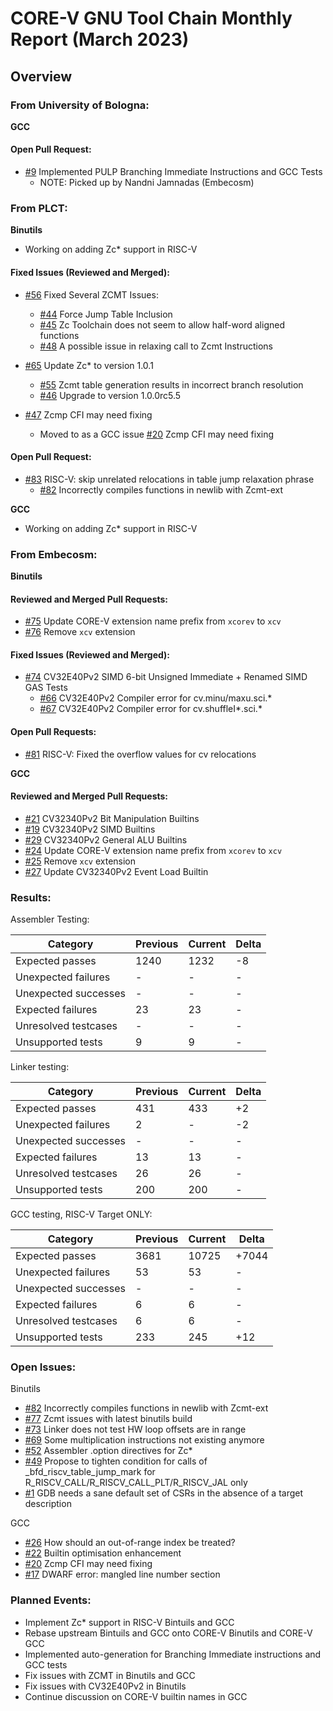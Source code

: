 # CORE-V GNU Tool Chain Monthly Report (March 2023)

## Overview

### From University of Bologna:

**GCC**
#### Open Pull Request:
  * [#9](https://github.com/openhwgroup/corev-gcc/pull/9) Implemented PULP Branching Immediate Instructions and GCC Tests
    * NOTE: Picked up by Nandni Jamnadas (Embecosm)


### From PLCT:

**Binutils**
  * Working on adding Zc* support in RISC-V

#### Fixed Issues (Reviewed and Merged):
  * [#56](https://github.com/openhwgroup/corev-binutils-gdb/pull/56) Fixed Several ZCMT Issues:
      * [#44](https://github.com/openhwgroup/corev-binutils-gdb/issues/44) Force Jump Table Inclusion
      * [#45](https://github.com/openhwgroup/corev-binutils-gdb/issues/45) Zc Toolchain does not seem to allow half-word aligned functions
      * [#48](https://github.com/openhwgroup/corev-binutils-gdb/issues/48) A possible issue in relaxing call to Zcmt Instructions
    
  * [#65](https://github.com/openhwgroup/corev-binutils-gdb/pull/65) Update Zc* to version 1.0.1
      * [#55](https://github.com/openhwgroup/corev-binutils-gdb/issues/55) Zcmt table generation results in incorrect branch resolution
      * [#46](https://github.com/openhwgroup/corev-binutils-gdb/issues/46) Upgrade to version 1.0.0rc5.5

  * [#47](https://github.com/openhwgroup/corev-binutils-gdb/issues/47) Zcmp CFI may need fixing
      * Moved to as a GCC issue [#20](https://github.com/openhwgroup/corev-gcc/issues/20) Zcmp CFI may need fixing

#### Open Pull Request:
  * [#83](https://github.com/openhwgroup/corev-binutils-gdb/pull/83) RISC-V: skip unrelated relocations in table jump relaxation phrase
      * [#82](https://github.com/openhwgroup/corev-binutils-gdb/issues/82) Incorrectly compiles functions in newlib with Zcmt-ext

**GCC**
  * Working on adding Zc* support in RISC-V


### From Embecosm:

**Binutils**
#### Reviewed and Merged Pull Requests:
  * [#75](https://github.com/openhwgroup/corev-binutils-gdb/pull/75) Update CORE-V extension name prefix from `xcorev` to `xcv`
  * [#76](https://github.com/openhwgroup/corev-binutils-gdb/pull/76) Remove `xcv` extension

#### Fixed Issues (Reviewed and Merged):
  * [#74](https://github.com/openhwgroup/corev-binutils-gdb/pull/74) CV32E40Pv2 SIMD 6-bit Unsigned Immediate + Renamed SIMD GAS Tests
      * [#66](https://github.com/openhwgroup/corev-binutils-gdb/issues/66) CV32E40Pv2 Compiler error for cv.minu/maxu.sci.*
      * [#67](https://github.com/openhwgroup/corev-binutils-gdb/issues/67) CV32E40Pv2 Compiler error for cv.shuffleI*.sci.*

#### Open Pull Requests:
  * [#81](https://github.com/openhwgroup/corev-binutils-gdb/pull/81) RISC-V: Fixed the overflow values for cv relocations

**GCC**
#### Reviewed and Merged Pull Requests:
  * [#21](https://github.com/openhwgroup/corev-gcc/pull/21) CV32340Pv2 Bit Manipulation Builtins
  * [#19](https://github.com/openhwgroup/corev-gcc/pull/19) CV32340Pv2 SIMD Builtins
  * [#29](https://github.com/openhwgroup/corev-gcc/pull/29) CV32340Pv2 General ALU Builtins
  * [#24](https://github.com/openhwgroup/corev-gcc/pull/24) Update CORE-V extension name prefix from `xcorev` to `xcv`
  * [#25](https://github.com/openhwgroup/corev-gcc/pull/25) Remove `xcv` extension
  * [#27](https://github.com/openhwgroup/corev-gcc/pull/27) Update CV32340Pv2 Event Load Builtin


### Results:

Assembler Testing:

Category | Previous | Current | Delta
-- | -- | -- | --
Expected passes | 1240 | 1232 | -8
Unexpected failures | - | - | -
Unexpected successes | - | - | -
Expected failures | 23 | 23 | -
Unresolved testcases | - | - | -
Unsupported tests | 9 | 9 | -

Linker testing:

Category | Previous | Current | Delta
-- | -- | -- | --
Expected passes | 431 | 433 | +2
Unexpected failures | 2 | - | -2
Unexpected successes | - | - | -
Expected failures | 13 | 13 | -
Unresolved testcases | 26 | 26 | -
Unsupported tests | 200 | 200 | -

GCC testing, RISC-V Target ONLY:

Category | Previous | Current | Delta
-- | -- | -- | --
Expected passes | 3681 | 10725 | +7044
Unexpected failures | 53 | 53 | -
Unexpected successes | - | - | -
Expected failures | 6 | 6 | -
Unresolved testcases | 6 | 6 | -
Unsupported tests | 233 | 245 | +12

### Open Issues:

Binutils
  * [#82](https://github.com/openhwgroup/corev-binutils-gdb/issues/82) Incorrectly compiles functions in newlib with Zcmt-ext
  * [#77](https://github.com/openhwgroup/corev-binutils-gdb/issues/77) Zcmt issues with latest binutils build
  * [#73](https://github.com/openhwgroup/corev-binutils-gdb/issues/73) Linker does not test HW loop offsets are in range
  * [#69](https://github.com/openhwgroup/corev-binutils-gdb/issues/69) Some multiplication instructions not existing anymore
  * [#52](https://github.com/openhwgroup/corev-binutils-gdb/issues/52) Assembler .option directives for Zc*
  * [#49](https://github.com/openhwgroup/corev-binutils-gdb/issues/49) Propose to tighten condition for calls of _bfd_riscv_table_jump_mark for R_RISCV_CALL/R_RISCV_CALL_PLT/R_RISCV_JAL only
  * [#1](https://github.com/openhwgroup/corev-binutils-gdb/issues/1) GDB needs a sane default set of CSRs in the absence of a target description

GCC
  * [#26](https://github.com/openhwgroup/corev-gcc/issues/26) How should an out-of-range index be treated?
  * [#22](https://github.com/openhwgroup/corev-gcc/issues/22) Builtin optimisation enhancement
  * [#20](https://github.com/openhwgroup/corev-gcc/issues/20) Zcmp CFI may need fixing
  * [#17](https://github.com/openhwgroup/corev-gcc/issues/17) DWARF error: mangled line number section


### Planned Events:
* Implement Zc* support in RISC-V Bintuils and GCC
* Rebase upstream Bintuils and GCC onto CORE-V Binutils and CORE-V GCC
* Implemented auto-generation for Branching Immediate instructions and GCC tests
* Fix issues with ZCMT in Binutils and GCC
* Fix issues with CV32E40Pv2 in Binutils
* Continue discussion on CORE-V builtin names in GCC

